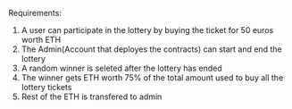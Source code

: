 
Requirements:

1. A user can participate in the lottery by buying the ticket for 50 euros worth ETH
2. The Admin(Account that deployes the contracts) can start and end the lottery
3. A random winner is seleted after the lottery has ended
4. The winner gets ETH worth 75% of the total amount used to buy all the lottery tickets
5. Rest of the ETH is transfered to admin